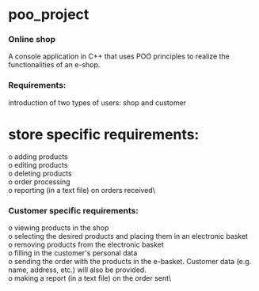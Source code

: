 # poo_project
### Online shop
A console application in C++ that uses POO principles to realize the functionalities of an e-shop.
### Requirements:
introduction of two types of users: shop and customer
# store specific requirements:
o adding products\
o editing products\
o deleting products\
o order processing\
o reporting (in a text file) on orders received\
### Customer specific requirements:
o viewing products in the shop\
o selecting the desired products and placing them in an electronic basket\
o removing products from the electronic basket\
o filling in the customer's personal data\
o sending the order with the products in the e-basket. Customer data (e.g. name, address, etc.) will also be provided.\
o making a report (in a text file) on the order sent\
